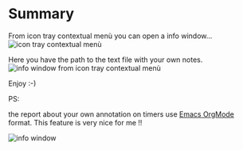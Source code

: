 # Summary
From icon tray contextual men&#x00F9; you can open a info window...  
![icon tray contextual men&#x00F9;](images/tr_menu_contestuale_icon_tray.png)


Here you have the path to the text file with your own notes. 
![info window from icon tray contextual men&#x00F9;](images/tr_info_window.png)


Enjoy :-)

PS:

the report about your own annotation on timers use [Emacs OrgMode](http://orgmode.org/) format.
This feature is very nice for me !!

![info window](images/report_in_emacs_org_mode.jpg)
